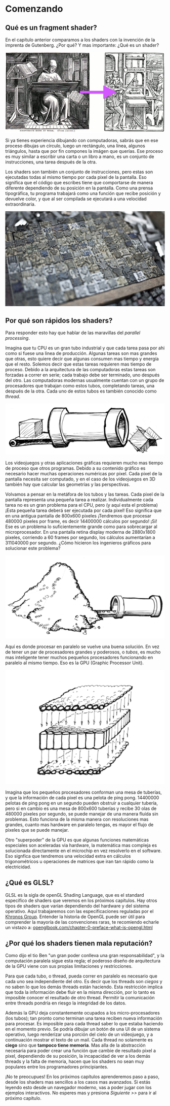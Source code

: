 # Comenzando
## Qué es un fragment shader?

En el capítulo anterior comparamos a los shaders con la invención de la imprenta de Gutenberg. ¿Por qué? Y mas importante: ¿Qué es un shader?

![From Letter-by-Letter, Right: William Blades (1891). To Page-by-page, Left: Rolt-Wheeler (1920).](print.png)

Si ya tienes experiencia dibujando con computadoras, sabrás que en ese proceso dibujas un círculo, luego un rectángulo, una línea, algunos triángulos, hasta que por fin compones la imágen que querías. Ese proceso es muy similar a escribir una carta o un libro a mano, es un conjunto de instrucciones, una tarea después de la otra.

Los shaders son también un conjunto de instrucciones, pero estas son ejecutadas todas al mismo tiempo por cada pixel de la pantalla. Eso significa que el código que escribes tiene que comportarse de manera diferente dependiendo de su posición en la pantalla. Como una prensa tipográfica, tu programa trabajará como una función que recibe posición y devuelve color, y que al ser compilada se ejecutará a una velocidad extraordinaria.

![Prensa tipográfica china](typepress.jpg)

## Por qué son rápidos los shaders?

Para responder esto hay que hablar de las maravillas del *parallel processing*.

Imagina que tu CPU es un gran tubo industrial y que cada tarea pasa por ahi como si fuese una linea de producción. Algunas tareas son mas grandes que otras, esto quiere decir que algunas consumen mas tiempo y energía que el resto. Solemos decir que estas tareas requieren mas tiempo de proceso. Debido a la arquitectura de las computadoras estas tareas son forzadas a correr en serie; cada trabajo debe ser terminado, uno después del otro. Las computadoras modernas usualmente cuentan con un grupo de procesadores que trabajan como estos tubos, completando tareas, una después de la otra. Cada uno de estos tubos es también conocido como *thread*.

![CPU](00.jpeg)

Los videojuegos y otras aplicaciones gráficas requieren mucho mas tiempo de proceso que otros programas. Debido a su contenido gráfico es necesario hacer muchas operaciones numéricas por pixel. Cada pixel de la pantalla necesita ser computado, y en el caso de los videojuegos en 3D también hay que calcular las geometrías y las perspectivas.

Volvamos a pensar en la metáfora de los tubos y las tareas. Cada pixel de la pantalla representa una pequeña tarea a realizar. Individualmente cada tarea no es un gran problema para el CPU, pero (y aquí esta el problema) ¡Esta pequeña tarea deberá ser ejecutada por cada pixel! Eso significa que en una antigua pantalla de 800x600 pixeles ¡Tendremos que procesar 480000 pixeles por frame, es decir 14400000 cálculos por segundo! ¡Si! Ese es un problema lo suficientemente grande como para sobrecargar al microprocesador. En una pantalla retina display moderna de 2880x1800 pixeles, corriendo a 60 frames por segundo, los cálculos aumentarían a 311040000 por segundo. ¿Cómo hicieron los ingenieros gráficos para solucionar este problema?

![](03.jpeg)

Aquí es donde procesar en paralelo se vuelve una buena solución. En vez de tener un par de procesadores grandes y poderosos, o *tubos*, es mucho mas inteligente tener muchos pequeños procesadores funcionando en paralelo al mismo tiempo. Eso es la GPU (Graphic Processor Unit).

![GPU](04.jpeg)

Imagina que los pequeños procesadores conforman una mesa de tuberías, y que la información de cada pixel es una pelota de ping pong. 14400000 pelotas de ping pong en un segundo pueden obstruir a cualquier tubería, pero si en cambio es una mesa de 800x600 tuberías y recibe 30 olas de 480000 pixeles por segundo, se puede manejar de una manera fluída sin problemas. Esto funciona de la misma manera con resoluciones mas grandes, cuanto mas hardware en paralelo tengas, es mayor el flujo de pixeles que se puede manejar.

Otro "superpoder" de la GPU es que algunas funciones matemáticas especiales son aceleradas via hardware, la matemática mas compleja es solucionada directamente en el microchip en vez resolverlo en el software. Eso signfica que tendremos una velocidad extra en cálculos trigonométricos u operaciones de matrices que iran tan rápido como la electricidad.

## ¿Qué es GLSL?

GLSL es la sigla de openGL Shading Language, que es el standard específico de shaders que veremos en los próximos capítulos. Hay otros tipos de shaders que varían dependiendo del hardware y del sistema operativo. Aquí trabajaremos con las especificaciones reguladas por el [Khronos Group](https://www.khronos.org/opengl/). Entender la historia de OpenGL puede ser útil para comprender la mayoría de las convenciones raras, te recomiendo echarle un vistazo a: [openglbook.com/chapter-0-preface-what-is-opengl.html](http://openglbook.com/chapter-0-preface-what-is-opengl.html)

## ¿Por qué los shaders tienen mala reputación?

Como dijo el tio Ben "un gran poder conlleva una gran responsabilidad", y la computación paralela sigue esta regla; el poderoso diseño de arquitectura de la GPU viene con sus propias limitaciones y restricciones.

Para que cada tubo, o thread, pueda correr en paralelo es necesario que cada uno sea independiente del otro. Es decir que los threads son *ciegos* y no saben lo que los demás threads están haciendo. Esta restricción implica que toda la información debe fluir en la misma dirección, por lo tanto es imposible conocer el resultado de otro thread. Permitir la comunicación entre threads pondría en riesgo la integridad de los datos.

Además la GPU deja constantemente ocupados a los micro-procesadores (los tubos); tan pronto como terminan una tarea reciben nueva información para procesar. Es imposible para cada thread saber lo que estaba haciendo en el momento previo. Se podría dibujar un botón de una UI de un sistema operativo, luego renderizar una porción del cielo de un videojuego, y a continuación mostrar el texto de un mail. Cada thread no solamente es **ciego** sino que **tampoco tiene memoria**. Mas alla de la abstracción necesaria para poder crear una función que cambie de resultado pixel a pixel, dependiendo de su posición, la incapacidad de ver a los demás threads y la falta de memoria, hacen que los shaders no sean muy populares entre los programadores principiantes.

¡No te preocupues! En los próximos capítulos aprenderemos paso a paso, desde los shaders mas sencillos a los casos mas avanzados. Si estás leyendo esto desde un navegador moderno, vas a poder jugar con los ejemplos interactivos. No esperes mas y presiona *Siguiente >>* para ir al próximo capítulo.
